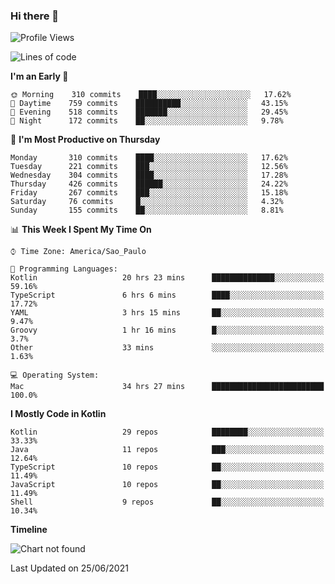 ### Hi there 👋

<!--
**fernandonogueira/fernandonogueira** is a ✨ _special_ ✨ repository because its `README.md` (this file) appears on your GitHub profile.

Here are some ideas to get you started:

- 🔭 I’m currently working on ...
- 🌱 I’m currently learning ...
- 👯 I’m looking to collaborate on ...
- 🤔 I’m looking for help with ...
- 💬 Ask me about ...
- 📫 How to reach me: ...
- 😄 Pronouns: ...
- ⚡ Fun fact: ...
-->

<!--START_SECTION:waka-->
![Profile Views](http://img.shields.io/badge/Profile%20Views-3-blue)

![Lines of code](https://img.shields.io/badge/From%20Hello%20World%20I%27ve%20Written-568027%20lines%20of%20code-blue)

**I'm an Early 🐤** 

```text
🌞 Morning    310 commits    ████░░░░░░░░░░░░░░░░░░░░░   17.62% 
🌆 Daytime    759 commits    ██████████░░░░░░░░░░░░░░░   43.15% 
🌃 Evening    518 commits    ███████░░░░░░░░░░░░░░░░░░   29.45% 
🌙 Night      172 commits    ██░░░░░░░░░░░░░░░░░░░░░░░   9.78%

```
📅 **I'm Most Productive on Thursday** 

```text
Monday       310 commits    ████░░░░░░░░░░░░░░░░░░░░░   17.62% 
Tuesday      221 commits    ███░░░░░░░░░░░░░░░░░░░░░░   12.56% 
Wednesday    304 commits    ████░░░░░░░░░░░░░░░░░░░░░   17.28% 
Thursday     426 commits    ██████░░░░░░░░░░░░░░░░░░░   24.22% 
Friday       267 commits    ███░░░░░░░░░░░░░░░░░░░░░░   15.18% 
Saturday     76 commits     █░░░░░░░░░░░░░░░░░░░░░░░░   4.32% 
Sunday       155 commits    ██░░░░░░░░░░░░░░░░░░░░░░░   8.81%

```


📊 **This Week I Spent My Time On** 

```text
⌚︎ Time Zone: America/Sao_Paulo

💬 Programming Languages: 
Kotlin                   20 hrs 23 mins      ██████████████░░░░░░░░░░░   59.16% 
TypeScript               6 hrs 6 mins        ████░░░░░░░░░░░░░░░░░░░░░   17.72% 
YAML                     3 hrs 15 mins       ██░░░░░░░░░░░░░░░░░░░░░░░   9.47% 
Groovy                   1 hr 16 mins        █░░░░░░░░░░░░░░░░░░░░░░░░   3.7% 
Other                    33 mins             ░░░░░░░░░░░░░░░░░░░░░░░░░   1.63%

💻 Operating System: 
Mac                      34 hrs 27 mins      █████████████████████████   100.0%

```

**I Mostly Code in Kotlin** 

```text
Kotlin                   29 repos            ████████░░░░░░░░░░░░░░░░░   33.33% 
Java                     11 repos            ███░░░░░░░░░░░░░░░░░░░░░░   12.64% 
TypeScript               10 repos            ██░░░░░░░░░░░░░░░░░░░░░░░   11.49% 
JavaScript               10 repos            ██░░░░░░░░░░░░░░░░░░░░░░░   11.49% 
Shell                    9 repos             ██░░░░░░░░░░░░░░░░░░░░░░░   10.34%

```


**Timeline**

![Chart not found](https://raw.githubusercontent.com/fernandonogueira/fernandonogueira/master/charts/bar_graph.png) 


 Last Updated on 25/06/2021
<!--END_SECTION:waka-->
